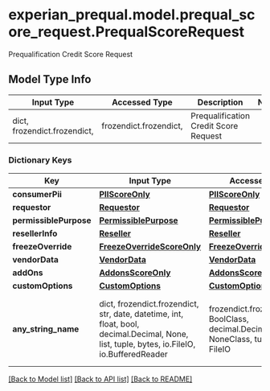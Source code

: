 # experian_prequal.model.prequal_score_request.PrequalScoreRequest

Prequalification Credit Score Request

## Model Type Info
Input Type | Accessed Type | Description | Notes
------------ | ------------- | ------------- | -------------
dict, frozendict.frozendict,  | frozendict.frozendict,  | Prequalification Credit Score Request | 

### Dictionary Keys
Key | Input Type | Accessed Type | Description | Notes
------------ | ------------- | ------------- | ------------- | -------------
**consumerPii** | [**PIIScoreOnly**](PIIScoreOnly.md) | [**PIIScoreOnly**](PIIScoreOnly.md) |  | [optional] 
**requestor** | [**Requestor**](Requestor.md) | [**Requestor**](Requestor.md) |  | [optional] 
**permissiblePurpose** | [**PermissiblePurpose**](PermissiblePurpose.md) | [**PermissiblePurpose**](PermissiblePurpose.md) |  | [optional] 
**resellerInfo** | [**Reseller**](Reseller.md) | [**Reseller**](Reseller.md) |  | [optional] 
**freezeOverride** | [**FreezeOverrideScoreOnly**](FreezeOverrideScoreOnly.md) | [**FreezeOverrideScoreOnly**](FreezeOverrideScoreOnly.md) |  | [optional] 
**vendorData** | [**VendorData**](VendorData.md) | [**VendorData**](VendorData.md) |  | [optional] 
**addOns** | [**AddonsScoreOnly**](AddonsScoreOnly.md) | [**AddonsScoreOnly**](AddonsScoreOnly.md) |  | [optional] 
**customOptions** | [**CustomOptions**](CustomOptions.md) | [**CustomOptions**](CustomOptions.md) |  | [optional] 
**any_string_name** | dict, frozendict.frozendict, str, date, datetime, int, float, bool, decimal.Decimal, None, list, tuple, bytes, io.FileIO, io.BufferedReader | frozendict.frozendict, str, BoolClass, decimal.Decimal, NoneClass, tuple, bytes, FileIO | any string name can be used but the value must be the correct type | [optional]

[[Back to Model list]](../../README.md#documentation-for-models) [[Back to API list]](../../README.md#documentation-for-api-endpoints) [[Back to README]](../../README.md)

